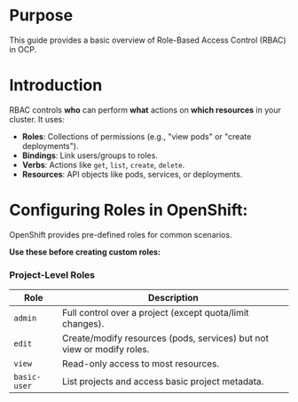 # Purpose

This guide provides a basic overview of Role-Based Access Control (RBAC) in OCP. 

# Introduction

RBAC controls **who** can perform **what** actions on **which resources** in your cluster. It uses:
- **Roles**: Collections of permissions (e.g., "view pods" or "create deployments").
- **Bindings**: Link users/groups to roles.
- **Verbs**: Actions like `get`, `list`, `create`, `delete`.
- **Resources**: API objects like pods, services, or deployments.

# Configuring Roles in OpenShift:

OpenShift provides pre-defined roles for common scenarios. 

**Use these before creating custom roles:**

### Project-Level Roles

| Role | Description |
| ----------- | ----------- |
| `admin` | Full control over a project (except quota/limit changes). |
| `edit` | Create/modify resources (pods, services) but not view or modify roles. |
| `view` | Read-only access to most resources. |
| `basic-user` | List projects and access basic project metadata. |
